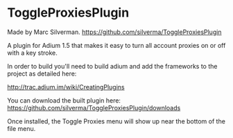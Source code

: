 ToggleProxiesPlugin
===================
Made by Marc Silverman.
https://github.com/silverma/ToggleProxiesPlugin

A plugin for Adium 1.5 that makes it easy to turn all account proxies on or off with a key stroke.

In order to build you'll need to build adium and add the frameworks to the project as detailed here:

http://trac.adium.im/wiki/CreatingPlugins

You can download the built plugin here:
https://github.com/silverma/ToggleProxiesPlugin/downloads

Once installed, the Toggle Proxies menu will show up near the bottom of the file menu.
